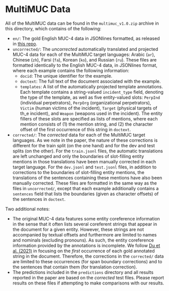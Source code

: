 # MultiMUC Data

All of the MultiMUC data can be found in the `multimuc_v1.0.zip` archive in this directory, which contains of the following:

- `en/`: The gold English MUC-4 data in JSONlines formatted, as released in [this repo](https://github.com/xinyadu/gtt).
- `uncorrected/`: The *uncorrected* automatically translated and projected MUC-4 data for each of the MultiMUC target languages: Arabic (`ar`), Chinese (`zh`), Farsi (`fa`), Korean (`ko`), and Russian (`ru`). These files are formatted identically to the English MUC-4 data, in JSONlines format, where each example contains the following information:
  - `docid`: The unique identifier for the example.
  - `doctext`: The full text of the document associated with the example.
  - `templates`: A list of the automatically projected template annotations. Each template contains a string-valued `incident_type` field, denoting the type of the template, as well as five entity-valued slots: `PerpInd` (individual perpetrators), `PerpOrg` (organizational perpetrators), `Victim` (human victims of the incident), `Target` (physical targets of th_e incident), and `Weapon` (weapons used in the incident). The entity fillers of these slots are specified as lists of mentions, where each mention consists of (1) the mention string, and (2) the character offset of the first occurrence of this string in `doctext`.
- `corrected/`: The *corrected* data for each of the MultiMUC target languages. As we note in the paper, the nature of these corrections is different for the train split (on the one hand) and for the dev and test splits (on the other). For the `train.jsonl` files, the automatic translations are left unchanged and only the boundaries of slot-filling entity mentions in those translations have been manually corrected in each target language. For the `dev.jsonl` and `test.jsonl` files, in addition to corrections to the boundaries of slot-filling entity mentions, the translations of the sentences containing these mentions have also been manually corrected. These files are formatted in the same way as the files in `uncorrected/`, except that each example additionally contains a `sentences` field that lists the boundaries (given as character offsets) of the sentences in `doctext`.

Two additional notes:

- The original MUC-4 data features some entity coreference information in the sense that it often lists several coreferent strings that appear in the document for a given entity. However, these strings are not accompanied by textual offsets and furthermore are limited to names and nominals (excluding pronouns). As such, the entity coreference information provided by the annotations is incomplete. We follow [Du et al. (2021)](https://aclanthology.org/2021.naacl-main.70/) in focusing on the *first* occurrence of each gold annotated string in the document. Therefore, the corrections in the `corrected/` data are limited to these occurrences (for span boundary corrections) and to the sentences that contain them (for translation correction).
- The predictions included in the `predictions` directory and all results reported in the paper are based on the *corrected* test files. Please report results on these files if attempting to make comparisons with our results.
